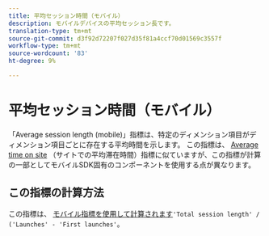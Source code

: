 ```yaml
---
title: 平均セッション時間（モバイル）
description: モバイルデバイスの平均セッション長です。
translation-type: tm+mt
source-git-commit: d3f92d72207f027d35f81a4ccf70d01569c3557f
workflow-type: tm+mt
source-wordcount: '83'
ht-degree: 9%

---
```



# 平均セッション時間（モバイル）

「Average session length (mobile)」指標は、特定のディメンション項目がディメンション項目ごとに存在する平均時間を示します。 この指標は、 [Average time on site](average-time-on-site.md) （サイトでの平均滞在時間）指標に似ていますが、この指標が計算の一部としてモバイルSDK固有のコンポーネントを使用する点が異なります。

## この指標の計算方法

この指標は、 [モバイル指標を使用して計算されます](https://docs.adobe.com/content/help/en/mobile-services/using/get-started-ug/mobile-metrics/metrics-reference.html)`'Total session length' / ('Launches' - 'First launches'`。
